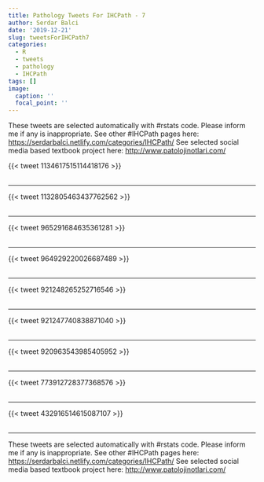 ```yaml
---
title: Pathology Tweets For IHCPath - 7
author: Serdar Balci
date: '2019-12-21'
slug: tweetsForIHCPath7
categories:
  - R
  - tweets
  - pathology
  - IHCPath
tags: []
image:
  caption: ''
  focal_point: ''
---
```



These tweets are selected automatically with #rstats code. Please inform me if any is inappropriate.
See other #IHCPath pages here: https://serdarbalci.netlify.com/categories/IHCPath/ 
See selected social media based textbook project here: http://www.patolojinotlari.com/

{{< tweet 1134617515114418176 >}}
<br>
<br>
<hr>
{{< tweet 1132805463437762562 >}}
<br>
<br>
<hr>
{{< tweet 965291684635361281 >}}
<br>
<br>
<hr>
{{< tweet 964929220026687489 >}}
<br>
<br>
<hr>
{{< tweet 921248265252716546 >}}
<br>
<br>
<hr>
{{< tweet 921247740838871040 >}}
<br>
<br>
<hr>
{{< tweet 920963543985405952 >}}
<br>
<br>
<hr>
{{< tweet 773912728377368576 >}}
<br>
<br>
<hr>
{{< tweet 432916514615087107 >}}
<br>
<br>
<hr>


These tweets are selected automatically with #rstats code. Please inform me if any is inappropriate.
See other #IHCPath pages here: https://serdarbalci.netlify.com/categories/IHCPath/ 
See selected social media based textbook project here: http://www.patolojinotlari.com/
